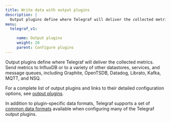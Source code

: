 ```yaml
---
title: Write data with output plugins
description: |
  Output plugins define where Telegraf will deliver the collected metrics. 
menu:
  telegraf_v1:

     name: Output plugins
     weight: 20
     parent: Configure plugins
---
```

Output plugins define where Telegraf will deliver the collected metrics. Send metrics to InfluxDB or to a variety of other datastores, services, and message queues, including Graphite, OpenTSDB, Datadog, Librato, Kafka, MQTT, and NSQ.

For a complete list of output plugins and links to their detailed configuration options, see [output plugins](/telegraf/v1/plugins/#output-plugins).

In addition to plugin-specific data formats, Telegraf supports a set of [common data formats](/telegraf/v1/data_formats/output/) available when configuring many of the Telegraf output plugins.

